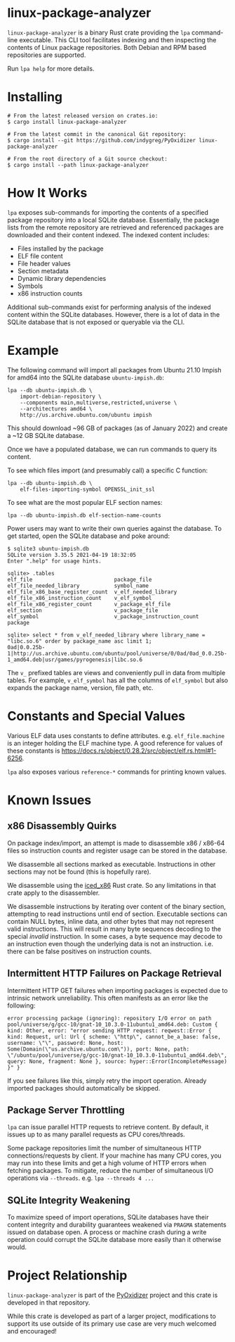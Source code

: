 # linux-package-analyzer

`linux-package-analyzer` is a binary Rust crate providing the `lpa` command-line
executable. This CLI tool facilitates indexing and then inspecting the contents of
Linux package repositories. Both Debian and RPM based repositories are supported.

Run `lpa help` for more details.

# Installing

```
# From the latest released version on crates.io:
$ cargo install linux-package-analyzer

# From the latest commit in the canonical Git repository:
$ cargo install --git https://github.com/indygreg/PyOxidizer linux-package-analyzer

# From the root directory of a Git source checkout:
$ cargo install --path linux-package-analyzer
```

# How It Works

`lpa` exposes sub-commands for importing the contents of a specified package
repository into a local SQLite database. Essentially, the package lists from
the remote repository are retrieved and referenced packages are downloaded
and their content indexed. The indexed content includes:

* Files installed by the package
* ELF file content
 * File header values
 * Section metadata
 * Dynamic library dependencies
 * Symbols
 * x86 instruction counts

Additional sub-commands exist for performing analysis of the indexed content
within the SQLite databases. However, there is a lot of data in the SQLite
database that is not exposed or queryable via the CLI.

# Example

The following command will import all packages from Ubuntu 21.10 Impish for
amd64 into the SQLite database `ubuntu-impish.db`:

```
lpa --db ubuntu-impish.db \
    import-debian-repository \
    --components main,multiverse,restricted,universe \
    --architectures amd64 \
    http://us.archive.ubuntu.com/ubuntu impish
```

This should download ~96 GB of packages (as of January 2022) and create a
~12 GB SQLite database.

Once we have a populated database, we can run commands to query its content.

To see which files import (and presumably call) a specific C function:

```
lpa --db ubuntu-impish.db \
    elf-files-importing-symbol OPENSSL_init_ssl
```

To see what are the most popular ELF section names:

```
lpa --db ubuntu-impish.db elf-section-name-counts
```

Power users may want to write their own queries against the database. To
get started, open the SQLite database and poke around:

```
$ sqlite3 ubuntu-impish.db
SQLite version 3.35.5 2021-04-19 18:32:05
Enter ".help" for usage hints.

sqlite> .tables
elf_file                          package_file
elf_file_needed_library           symbol_name
elf_file_x86_base_register_count  v_elf_needed_library
elf_file_x86_instruction_count    v_elf_symbol
elf_file_x86_register_count       v_package_elf_file
elf_section                       v_package_file
elf_symbol                        v_package_instruction_count
package

sqlite> select * from v_elf_needed_library where library_name = "libc.so.6" order by package_name asc limit 1;
0ad|0.0.25b-1|http://us.archive.ubuntu.com/ubuntu/pool/universe/0/0ad/0ad_0.0.25b-1_amd64.deb|usr/games/pyrogenesis|libc.so.6
```

The `v_` prefixed tables are views and conveniently pull in data from
multiple tables. For example, `v_elf_symbol` has all the columns of
`elf_symbol` but also expands the package name, version, file path, etc.

# Constants and Special Values

Various ELF data uses constants to define attributes. e.g. `elf_file.machine`
is an integer holding the ELF machine type. A good reference for values of
these constants is
https://docs.rs/object/0.28.2/src/object/elf.rs.html#1-6256.

`lpa` also exposes various `reference-*` commands for printing known
values.

# Known Issues

## x86 Disassembly Quirks

On package index/import, an attempt is made to disassemble x86 / x86-64 files so
instruction counts and register usage can be stored in the database.

We disassemble all sections marked as executable. Instructions in other
sections may not be found (this is hopefully rare).

We disassemble using the [iced_x86](https://crates.io/crates/iced-x86) Rust crate.
So any limitations in that crate apply to the disassembler.

We disassemble instructions by iterating over content of the binary section,
attempting to read instructions until end of section. Executable sections can
contain NULL bytes, inline data, and other bytes that may not represent valid
instructions. This will result in many byte sequences decoding to the special
*invalid* instruction. In some cases, a byte sequence may decode to an
instruction even though the underlying data is not an instruction. i.e. there
can be false positives on instruction counts.

## Intermittent HTTP Failures on Package Retrieval

Intermittent HTTP GET failures when importing packages is expected due to
intrinsic network unreliability. This often manifests as an error like the
following:

```
error processing package (ignoring): repository I/O error on path pool/universe/g/gcc-10/gnat-10_10.3.0-11ubuntu1_amd64.deb: Custom { kind: Other, error: "error sending HTTP request: reqwest::Error { kind: Request, url: Url { scheme: \"http\", cannot_be_a_base: false, username: \"\", password: None, host: Some(Domain(\"us.archive.ubuntu.com\")), port: None, path: \"/ubuntu/pool/universe/g/gcc-10/gnat-10_10.3.0-11ubuntu1_amd64.deb\", query: None, fragment: None }, source: hyper::Error(IncompleteMessage) }" }
```

If you see failures like this, simply retry the import operation. Already
imported packages should automatically be skipped.

## Package Server Throttling

`lpa` can issue parallel HTTP requests to retrieve content. By default, it
issues up to as many parallel requests as CPU cores/threads.

Some package repositories limit the number of simultaneous HTTP
connections/requests by client. If your machine has many CPU cores, you may run
into these limits and get a high volume of HTTP errors when fetching packages.
To mitigate, reduce the number of simultaneous I/O operations via `--threads`.
e.g. `lpa --threads 4 ...`

## SQLite Integrity Weakening

To maximize speed of import operations, SQLite databases have their content
integrity and durability guarantees weakened via `PRAGMA` statements issued
on database open. A process or machine crash during a write operation could
corrupt the SQLite database more easily than it otherwise would.

# Project Relationship

`linux-package-analyzer` is part of the
[PyOxidizer](https://github.com/indygreg/PyOxidizer.git) project and
this crate is developed in that repository.

While this crate is developed as part of a larger project, modifications
to support its use outside of its primary use case are very much welcomed
and encouraged!
